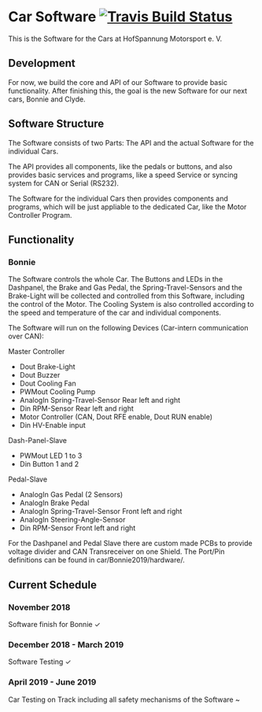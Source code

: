 # Car Software  [![Travis Build Status](https://travis-ci.org/HofSpannungMotorsport/CarSoftware.svg?branch=master)](https://travis-ci.org/HofSpannungMotorsport/CarSoftware)
This is the Software for the Cars at HofSpannung Motorsport e. V.

## Development
For now, we build the core and API of our Software to provide basic functionality. After finishing this, the goal is the new Software for our next cars, Bonnie and Clyde.

## Software Structure
The Software consists of two Parts: The API and the actual Software for the individual Cars.

The API provides all components, like the pedals or buttons, and also provides basic services and programs, like a speed Service or syncing system for CAN or Serial (RS232).

The Software for the individual Cars then provides components and programs, which will be just appliable to the dedicated Car, like the Motor Controller Program.

## Functionality
### Bonnie
The Software controls the whole Car. The Buttons and LEDs in the Dashpanel, the Brake and Gas Pedal, the Spring-Travel-Sensors and the Brake-Light will be collected and controlled from this Software, including the control of the Motor. The Cooling System is also controlled according to the speed and temperature of the car and individual components.

The Software will run on the following Devices (Car-intern communication over CAN):

Master Controller
- Dout Brake-Light
- Dout Buzzer
- Dout Cooling Fan
- PWMout Cooling Pump
- AnalogIn Spring-Travel-Sensor Rear left and right
- Din RPM-Sensor Rear left and right
- Motor Controller (CAN, Dout RFE enable, Dout RUN enable)
- Din HV-Enable input

Dash-Panel-Slave
- PWMout LED 1 to 3
- Din Button 1 and 2

Pedal-Slave
- AnalogIn Gas Pedal (2 Sensors)
- AnalogIn Brake Pedal
- AnalogIn Spring-Travel-Sensor Front left and right
- AnalogIn Steering-Angle-Sensor
- Din RPM-Sensor Front left and right

For the Dashpanel and Pedal Slave there are custom made PCBs to provide voltage divider and CAN Transreceiver on one Shield. The Port/Pin definitions can be found in car/Bonnie2019/hardware/.

## Current Schedule
### November 2018
Software finish for Bonnie ✓

### December 2018 - March 2019
Software Testing ✓

### April 2019 - June 2019
Car Testing on Track including all safety mechanisms of the Software ~
